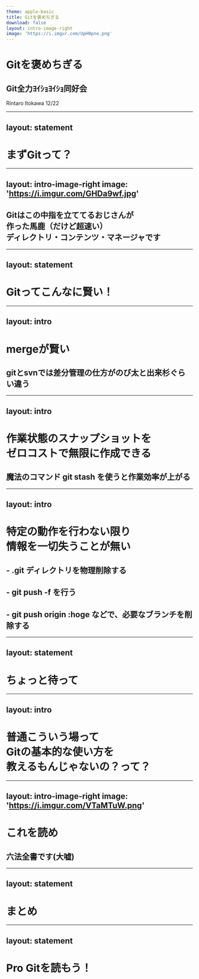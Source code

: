 ```yaml
---
theme: apple-basic
title: Gitを褒めちぎる
download: false
layout: intro-image-right
image: 'https://i.imgur.com/UpH0pne.png'
---
```


# Gitを褒めちぎる
## Git全力ﾖｲｼｮﾖｲｼｮ同好会

<div class="absolute bottom-10">
  <span class="font-700">
    Rintaro Itokawa 12/22
  </span>
</div>

---
layout: statement
---

# まずGitって？

---
layout: intro-image-right
image: 'https://i.imgur.com/GHDa9wf.jpg'
---

## Gitはこの中指を立ててるおじさんが<br/>作った馬鹿（だけど超速い）<br/>ディレクトリ・コンテンツ・マネージャです

---
layout: statement
---

# Gitってこんなに賢い！

---
layout: intro
---

# mergeが賢い
## gitとsvnでは差分管理の仕方がのび太と出来杉ぐらい違う

---
layout: intro
---

# 作業状態のスナップショットを<br/>ゼロコストで無限に作成できる
## 魔法のコマンド git stash を使うと作業効率が上がる

---
layout: intro
---

# 特定の動作を行わない限り<br/>情報を一切失うことが無い
## - .git ディレクトリを物理削除する
## - git push -f を行う
## - git push origin :hoge などで、必要なブランチを削除する

---
layout: statement
---

# ちょっと待って

---
layout: intro
---

# 普通こういう場って<br/>Gitの基本的な使い方を<br/>教えるもんじゃないの？って？

---
layout: intro-image-right
image: 'https://i.imgur.com/VTaMTuW.png'
---

# これを読め
## 六法全書です(大嘘)

---
layout: statement
---

# まとめ

---
layout: statement
---

# Pro Gitを読もう！